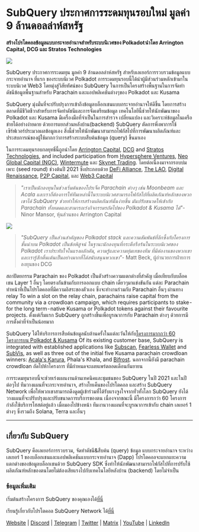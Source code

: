 # SubQuery ประกาศการระดมทุนรอบใหม่ มูลค่า 9 ล้านดอลล่าห์สหรัฐ

**สร้างโปรโตคอลข้อมูลแบบกระจายอำนาจสำหรับระบบนิเวศของ Polkadot นำโดย Arrington Capital, DCG และ Stratos Technologies**

![](https://cdn-images-1.medium.com/max/1600/0*PR4oqrB9Am03VseR)

SubQuery ประกาศการระดมทุน มูลค่า 9 ล้านดอลล่าห์สหรัฐ สำหรับเลเยอร์การรวบรวมข้อมูลแบบกระจายอำนาจ ที่แรก ของระบบนิเวศ Polkadot การระดมทุนรอบนี้ได้นำผู้มีส่วนร่วมหลักเข้ามาในระบบนิเวศ Web3 โดยมุ่งสู่วิสัยทัศน์ของ SubQuery ในการเป็นโครงสร้างพื้นฐานในการจัดทำดัชนีข้อมูลพื้นฐานสำหรับ Parachain และแอปพลิเคชันต่างๆของ Polkadot และ Kusama

SubQuery มุ่งมั่นที่จะปรับปรุงการเข้าถึงข้อมูลบล็อกเชนแบบกระจายอำนาจให้ดีขึ้น โดยการสร้างตลาดที่มีชีวิตชีวาสำหรับการจัดทำดัชนีและการจัดเตรียมข้อมูล เทคโนโลยีนี้ช่วยให้นักพัฒนาของ Polkadot และ Kusama มีเครื่องมือที่จำเป็นในการสำรวจ เปลี่ยนแปลง และวิเคราะห์ข้อมูลในเครือข่ายได้อย่างง่ายดาย ด้วยการแยกส่วนหลังบ้าน(backend) SubQuery ตัดการพึ่งพาการใช้เซิร์ฟเวอร์ประมวลผลข้อมูลเอง สิ่งนี้ช่วยให้นักพัฒนาสามารถโฟกัสไปที่การพัฒนาผลิตภัณฑ์และประสบการณ์ของผู้ใช้มากกว่าการสร้างระบบสืบค้นข้อมูล (query) ขึ้นมาเอง

ในการระดมทุนรอบกลยุทธิ์นี้ถูกนำโดย [Arrington Capital](https://arringtonxrpcapital.com/), [DCG](https://dcg.co/) and [Stratos Technologies](https://www.stratoslp.com/), and included participation from [Hypersphere Ventures](https://hypersphere.ventures/), [Neo Global Capital (NGC)](http://ngc.fund/), [Wintermute](https://www.wintermute.com/) และ [Skynet Trading](http://skynettrading.com/). โดยต่อเนื่องมาจากรอบบ่มเพาะ (seed round) ช่วงต้นปี 2021 ซึ่งประกอบด้วย [DeFi Alliance](https://defialliance.co/), [The LAO](https://www.thelao.io/), [Digital Renaissance](https://drf.ee/), [P2P Capital](https://www.p2pcap.com/), และ [Web3 Capital](https://web3.capital/)

> *"เราเป็นนักลงทุนในช่วงเริ่มต้นของโปรเจ็ค Parachain ต่างๆ เช่น Moonbeam และ Acala และเราก็ต้องการให้ทีมเหล่านี้ในระบบนิเวศสามารถโฟกัสไปที่ผลิตภัณฑ์หลักของพวกเขาได้ SubQuery ช่วยทำให้การสร้างผลิตภัณฑ์นั้นง่ายขึ้น มันปรับขนาดให้เข้ากับ Parachain ทั้งหมดและสามารถเร่งกิจกรรมรถัดไปของ Polkadot & Kusama ได้"*- Ninor Mansor, หุ้นส่วนของ Arrington Capital

![](https://cdn-images-1.medium.com/max/1600/1*j4VHuY_BgjkYv_bQ6_DmcQ.gif)

> *"SubQuery เป็นส่วนสำคัญของ Polkadot stack และความสัมพันธ์ที่ลึกซึ้งกับโครงการชั้นนำบน Polkadot เป็นข้อพิสูจน์ ในฐานะนักลงทุนที่กระตือรือร้นในระบบนิเวศของ Polkadot เราประทับใจในแรงผลักดัน, ความรู้และความทุ่มเทของทีม ที่มีต่องานของพวกเขา และเรารู้สึกตื่นเต้นเป็นอย่างมากที่ได้สนับสนุนพวกเขา"*- Matt Beck, ผู้อำนวยการฝ่ายการลงทุนของ DCG

สถาปัตยกรรม Parachain ของ Polkadot เป็นตัวสร้างความแตกต่างที่สำคัญ เมื่อเทียบกับบล็อคเชน Layer 1 อื่นๆ โดยตรงกันข้ามกับการออกแบบ chain เดี่ยวๆมาแข่งขันกัน แต่ละ Parachain ทำหน้าที่เป็นโปรโตคอลที่มีความอิสระของตัวเอง ซึ่งจะทำงานร่วมกับ Parachain อื่นๆ ผ่านทาง relay To win a slot on the relay chain, parachains raise capital from the community via a crowdloan campaign, which requires participants to stake - for the long term - native Kusama or Polkadot tokens against their favourite projects. ตั้งแต่เริ่มแรก SubQuery ถูกสร้างขึ้นเพื่อบูรณาการกับ Parachain ต่างๆ ด้วยการมีการตั้งค่าที่จำเป็นน้อยมาก

SubQuery ได้ให้บริการการสืบค้นข้อมูลนับล้านครั้งในแต่ละวันให้กับ[โครงการมากกว่า 60 โครงการบน Polkadot & Kusama](https://explorer.subquery.network/) Of its existing customer base, SubQuery is integrated with established applications like [Subscan](../customer_announcements/20210901-Subscans-Multi-Signature-Tool.md), [Fearless Wallet](https://explorer.subquery.network/subquery/ef1rspb/fearless-wallet) and [SubVis](../customer_announcements/20210622-Explore-Kusama-Auctions-with-Subvis.io-and-SubQuery.md), as well as three out of the initial five Kusama parachain crowdloan winners: [Acala's Karura](../customer_announcements/20210819-Karura-Integrates-with-SubQuery-to-Aggregate-and-Serve-DeFi-Data-to-Kusama-Builders.md), Phala's Khala, and [Bifrost](../customer_announcements/20210416-Bifrost-chooses-SubQuery-to-provide-the-data-for-their-new-dApp.md). นอกจากนี้ยังมี parachain crowdloan ถัดไปห้าโครงการ ที่มีกำหนดจะเผยแพร่ตลอดเดือนกันยายน

การระดมทุนรอบนี้จะช่วยเร่งแผนงานด้านเทคนิคและชุมชนของ SubQuery ในปี 2021 และในปีต่อๆไป ทีมวางแผนที่จะกระจายอำนาจ, สร้างโทเค็นของโปรโตคอล และสร้าง SubQuery Network เพื่อให้พวกเขาสามารถดึงดูดผู้เข้าร่วมที่ได้รับแรงจูงใจจากทั่วทั้งโลก SubQuery ยังได้วางแผนที่จะปรับปรุงและปรับขนาดการบริการของตน เนื่องจากขณะนี้ มีโครงการกว่า 60 โครงการกำลังใช้บริการโฮสต์อยู่แล้ว เมื่อมองไปข้างหน้า ทีมงานวางแผนที่จะบูรณาการเข้ากับ chain เลเยอร์ 1 ต่างๆ ซึ่งรวมถึง Solana, Terra และอื่นๆ

---

## เกี่ยวกับ SubQuery

SubQuery คือเลเยอร์การรวบรวม, จัดทำดัชนี&สืบค้น (query) ข้อมูล แบบกระจายอำนาจ ระหว่างเลเยอร์ 1 ของบล็อกเชนและแอปพลิเคชันแบบกระจายอำนาจ (Dapp) โปรโตคอลจะแยกแยะความแตกต่างของข้อมูลบล็อกเชนด้วย SubQuery SDK ซึ่งทำให้นักพัฒนาสามารถโฟกัสไปที่การปรับใช้ผลิตภัณฑ์หลักของตนโดยไม่ต้องเสียแรงไปกับเทคโนโลยีหลังบ้าน (backend) โดยไม่จำเป็น

### ข้อมูลเพิ่มเติม

เริ่มต้นสร้างโครงการ SubQuery ของคุณเองได้[ที่นี่](https://doc.subquery.network/)

เรียนรู้เกี่ยวกับโปรโตคอล SubQuery Network ได้[ที่นี่](https://static.subquery.network/whitepaper.pdf)

[Website](https://subquery.network/) | [Discord](https://discord.com/invite/78zg8aBSMG) | [Telegram](https://t.me/subquerynetwork) | [Twitter](https://twitter.com/subquerynetwork) | [Matrix](https://matrix.to/#/#subquery:matrix.org) | [YouTube](https://www.youtube.com/channel/UCi1a6NUUjegcLHDFLr7CqLw) | [LinkedIn](https://www.linkedin.com/company/subquery)

